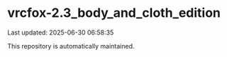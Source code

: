 # vrcfox-2.3_body_and_cloth_edition

Last updated: 2025-06-30 06:58:35

This repository is automatically maintained.
